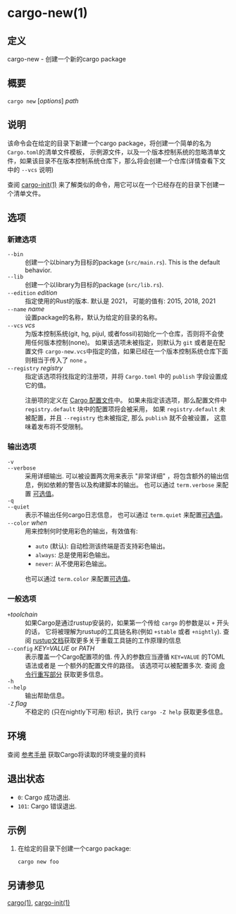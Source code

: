 # cargo-new(1)

## 定义

cargo-new - 创建一个新的cargo package

## 概要

`cargo new` [_options_] _path_

## 说明

该命令会在给定的目录下新建一个cargo package，将创建一个简单的名为`Cargo.toml`的清单文件模板，
示例源文件，以及一个版本控制系统的忽略清单文件，如果该目录不在版本控制系统仓库下，那么将会创建一个仓库(详情查看下文中的 `--vcs` 说明)

查阅 [cargo-init(1)](cargo-init.html) 来了解类似的命令，用它可以在一个已经存在的目录下创建一个清单文件。

## 选项

### 新建选项

<dl>

<dt class="option-term" id="option-cargo-new---bin"><a class="option-anchor" href="#option-cargo-new---bin"></a><code>--bin</code></dt>
<dd class="option-desc">创建一个以binary为目标的package (<code>src/main.rs</code>).
This is the default behavior.</dd>


<dt class="option-term" id="option-cargo-new---lib"><a class="option-anchor" href="#option-cargo-new---lib"></a><code>--lib</code></dt>
<dd class="option-desc">创建一个以library为目标的package (<code>src/lib.rs</code>).</dd>


<dt class="option-term" id="option-cargo-new---edition"><a class="option-anchor" href="#option-cargo-new---edition"></a><code>--edition</code> <em>edition</em></dt>
<dd class="option-desc">指定使用的Rust的版本. 默认是 2021，
可能的值有: 2015, 2018, 2021</dd>


<dt class="option-term" id="option-cargo-new---name"><a class="option-anchor" href="#option-cargo-new---name"></a><code>--name</code> <em>name</em></dt>
<dd class="option-desc">设置package的名称，默认为给定的目录的名称。</dd>


<dt class="option-term" id="option-cargo-new---vcs"><a class="option-anchor" href="#option-cargo-new---vcs"></a><code>--vcs</code> <em>vcs</em></dt>
<dd class="option-desc">为版本控制系统(git, hg, pijul, 或者fossil)初始化一个仓库，否则将不会使用任何版本控制(none)。
如果该选项未被指定，则默认为 <code>git</code> 或者是在配置文件
<code>cargo-new.vcs</code>中指定的值，如果已经在一个版本控制系统仓库下面则相当于传入了 <code>none</code> 。</dd>


<dt class="option-term" id="option-cargo-new---registry"><a class="option-anchor" href="#option-cargo-new---registry"></a><code>--registry</code> <em>registry</em></dt>
<dd class="option-desc">指定该选项将找指定的注册项，并将 <code>Cargo.toml</code> 中的 <code>publish</code> 字段设置成它的值。</p>
<p>注册项的定义在 <a href="../reference/config.html">Cargo 配置文件</a>中。
如果未指定该选项，那么配置文件中 <code>registry.default</code> 块中的配置项将会被采用，
如果 <code>registry.default</code> 未被配置，并且 <code>--registry</code> 也未被指定, 那么 <code>publish</code> 就不会被设置，
这意味着发布将不受限制。
</dd>


</dl>


### 输出选项

<dl>
<dt class="option-term" id="option-cargo-new--v"><a class="option-anchor" href="#option-cargo-new--v"></a><code>-v</code></dt>
<dt class="option-term" id="option-cargo-new---verbose"><a class="option-anchor" href="#option-cargo-new---verbose"></a><code>--verbose</code></dt>
<dd class="option-desc">采用详细输出. 可以被设置两次用来表示 &quot;非常详细&quot; ，将包含额外的输出信息，例如依赖的警告以及构建脚本的输出。
也可以通过 <code>term.verbose</code> 来配置 <a href="../reference/config.html">可选值</a>。</dd>


<dt class="option-term" id="option-cargo-new--q"><a class="option-anchor" href="#option-cargo-new--q"></a><code>-q</code></dt>
<dt class="option-term" id="option-cargo-new---quiet"><a class="option-anchor" href="#option-cargo-new---quiet"></a><code>--quiet</code></dt>
<dd class="option-desc">表示不输出任何cargo日志信息，
也可以通过 <code>term.quiet</code> 来配置<a href="../reference/config.html">可选值</a>。</dd>


<dt class="option-term" id="option-cargo-new---color"><a class="option-anchor" href="#option-cargo-new---color"></a><code>--color</code> <em>when</em></dt>
<dd class="option-desc">用来控制何时使用彩色的输出，有效值有:</p>
<ul>
<li><code>auto</code> (默认): 自动检测该终端是否支持彩色输出。</li>
<li><code>always</code>: 总是使用彩色输出。</li>
<li><code>never</code>: 从不使用彩色输出。</li>
</ul>
<p>也可以通过 <code>term.color</code> 来配置<a href="../reference/config.html">可选值</a>。</dd>


</dl>

### 一般选项

<dl>

<dt class="option-term" id="option-cargo-new-+toolchain"><a class="option-anchor" href="#option-cargo-new-+toolchain"></a><code>+</code><em>toolchain</em></dt>
<dd class="option-desc">如果Cargo是通过rustup安装的，如果第一个传给 <code>cargo</code> 的参数是以 <code>+</code> 开头的话，
它将被理解为rustup的工具链名称(例如 <code>+stable</code> 或者 <code>+nightly</code>).
查阅 <a href="https://rust-lang.github.io/rustup/overrides.html">rustup文档</a>获取更多关于重载工具链的工作原理的信息</dd>


<dt class="option-term" id="option-cargo-new---config"><a class="option-anchor" href="#option-cargo-new---config"></a><code>--config</code> <em>KEY=VALUE</em> or <em>PATH</em></dt>
<dd class="option-desc">表示覆盖一个Cargo配置项的值. 传入的参数应当遵循 <code>KEY=VALUE</code> 的TOML语法或者是
一个额外的配置文件的路径。 该选项可以被配置多次.
查阅 <a href="../reference/config.html#command-line-overrides">命令行重写部分</a> 获取更多信息。</dd>


<dt class="option-term" id="option-cargo-new--h"><a class="option-anchor" href="#option-cargo-new--h"></a><code>-h</code></dt>
<dt class="option-term" id="option-cargo-new---help"><a class="option-anchor" href="#option-cargo-new---help"></a><code>--help</code></dt>
<dd class="option-desc">输出帮助信息。</dd>


<dt class="option-term" id="option-cargo-new--Z"><a class="option-anchor" href="#option-cargo-new--Z"></a><code>-Z</code> <em>flag</em></dt>
<dd class="option-desc">不稳定的 (只在nightly下可用) 标识，执行 <code>cargo -Z help</code> 获取更多信息。</dd>


</dl>


## 环境

查阅 [参考手册](../reference/environment-variables.html) 获取Cargo将读取的环境变量的资料 


## 退出状态

* `0`: Cargo 成功退出.
* `101`: Cargo 错误退出.


## 示例

1. 在给定的目录下创建一个cargo package:

       cargo new foo

## 另请参见
[cargo(1)](cargo.html), [cargo-init(1)](cargo-init.html)
